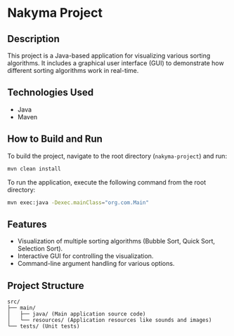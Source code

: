 # Nakyma Project

## Description

This project is a Java-based application for visualizing various sorting algorithms. It includes a graphical user interface (GUI) to demonstrate how different sorting algorithms work in real-time.

## Technologies Used

*   Java
*   Maven

## How to Build and Run

To build the project, navigate to the root directory (`nakyma-project`) and run:

```bash
mvn clean install
```

To run the application, execute the following command from the root directory:

```bash
mvn exec:java -Dexec.mainClass="org.com.Main"
```

## Features

*   Visualization of multiple sorting algorithms (Bubble Sort, Quick Sort, Selection Sort).
*   Interactive GUI for controlling the visualization.
*   Command-line argument handling for various options.

## Project Structure

```
src/
├── main/
│   ├── java/ (Main application source code)
│   └── resources/ (Application resources like sounds and images)
└── tests/ (Unit tests)
```
